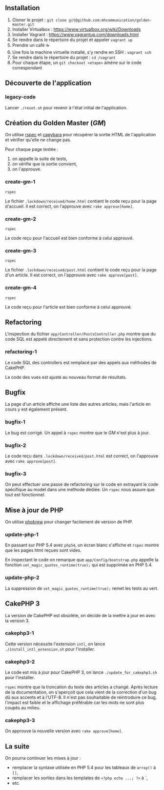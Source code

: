 ## Installation

1. Cloner le projet : `git clone git@github.com:mhcommunication/golden-master.git`
2. Installer Virtualbox : https://www.virtualbox.org/wiki/Downloads
3. Installer Vagrant : https://www.vagrantup.com/downloads.html
4. Se rendre dans le répertoire du projet et appeler `vagrant up`
5. Prendre un café ☕
6. Une fois la machine virtuelle installé, s'y rendre en SSH : `vagrant ssh`
7. Se rendre dans le répertoire du projet : `cd /vagrant`
8. Pour chaque étape, un `git checkout <etape>` amène sur le code correspondant


## Découverte de l'application

### legacy-code

Lancer `./reset.sh` pour revenir à l'état initial de l'application.

## Création du Golden Master (_GM_)

On utilise [rspec](http://rspec.info) et [capybara](https://github.com/jnicklas/capybara) pour récupérer la sortie HTML de l'application et vérifier qu'elle ne change pas.

Pour chaque page testée :

1. on appelle la suite de tests,
2. on vérifie que la sortie convient,
3. on l'approuve.

### create-gm-1

```
rspec
```

Le fichier `.lockdown/received/home.html` contient le code reçu pour la page d'accueil. Il est correct, on l'approuve avec `rake approve[home]`.

### create-gm-2

```
rspec
```

Le code reçu pour l'accueil est bien conforme à celui approuvé.

### create-gm-3

```
rspec
```

Le fichier `.lockdown/received/post.html` contient le code reçu pour la page d'un article. Il est correct, on l'approuve avec `rake approve[post]`.

### create-gm-4

```
rspec
```

Le code reçu pour l'article est bien conforme à celui approuvé.

## Refactoring

L'inspection du fichier `app/Controller/PostsController.php` montre que du code SQL est appelé directement et sans protection contre les injections.

### refactoring-1

Le code SQL des controllers est remplacé par des appels aux méthodes de CakePHP.

Le code des vues est ajusté au nouveau format de résultats.

## Bugfix

La page d'un article affiche une liste des autres articles, mais l'article en cours y est également présent.

### bugfix-1

Le bug est corrigé. Un appel à `rspec` montre que le _GM_ n'est plus à jour.

### bugfix-2

Le code reçu dans `.lockdown/received/post.html` est correct, on l'approuve avec `rake approve[post]`.

### bugfix-3

On peut effectuer une passe de refactoring sur le code en extrayant le code spécifique au model dans une méthode dédiée. Un `rspec` nous assure que tout est fonctionnel.

## Mise à jour de PHP

On utilise [phpbrew](https://github.com/phpbrew/phpbrew) pour changer facilement de version de PHP.

### update-php-1

En passant sur PHP 5.4 avec `php54`, un écran blanc s'affiche et `rspec` montre que les pages html reçues sont vides.

En inspectant le code on remarque que `app/Config/bootstrap.php` appelle la fonction `set_magic_quotes_runtime(true);` qui est supprimée en PHP 5.4.

### update-php-2

La suppression de `set_magic_quotes_runtime(true);` remet les tests au vert.

## CakePHP 3

La version de CakePHP est obsolète, on décide de la mettre à jour en avec la version 3.

### cakephp3-1

Cette version nécessite l'extension `intl`, on lance `./install_intl_extension.sh` pour l'installer.

### cakephp3-2

Le code est mis à jour pour CakePHP 3, on lance `./update_for_cakephp3.sh` pour l'installer.

`rspec` montre que la troncation du texte des articles a changé. Après lecture de la documentation, on s'aperçoit que cela vient de la correction d'un bug dû aux accents et à l'UTF-8. Il n'est pas souhaitable de réintroduire ce bug, l'impact est faible et le affichage préférable car les mots ne sont plus coupés au milieu.

### cakephp3-3

On approuve la nouvelle version avec `rake approve[home]`.

## La suite

On pourra continuer les mises à jour :

- remplacer la syntaxe utilisée en PHP 5.4 pour les tableaux de `array()` à `[]`,
- remplacer les sorties dans les templates de `<?php echo ...; ?>` à <?= ?>`,
- etc.
